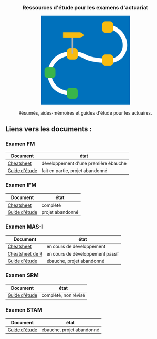 <br />
  <h3 align="center">Ressources d'étude pour les examens d'actuariat</h3>
<p align="center">
  <a href="https://github.com/ressources-act/Ressources-examens/">
    <img src="src/logo.png" alt="Logo" height="280">
  </a>

  <p align="center">
    Résumés, aides-mémoires et guides d'étude pour les actuaires.
  </p>
</p>


## Liens vers les documents :
### Examen FM
Document | état  
---   | --------
[Cheatsheet](https://github.com/ressources-act/Ressources-examens/blob/master/FM/Cheatsheet/cheatsht-FM.pdf)  | développement d'une première ébauche
[Guide d'étude](https://github.com/ressources-act/Ressources-examens/blob/master/FM/Study%20Guide/Study%20Guide%20Exam%20FM.pdf)  | fait en partie, projet abandonné


### Examen IFM
Document | état  
---   | --------
[Cheatsheet](https://github.com/ressources-act/Ressources-examens/blob/master/IFM/Cheatsheet/cheatsht-GRF.pdf)  | complété
[Guide d'étude](https://github.com/ressources-act/Ressources-examens/blob/master/IFM/Guide%20d'%C3%A9tude/Guide%20d'%C3%A9tude%20examen%20IFM%20(AJVR).pdf)  | projet abandonné


### Examen MAS-I
Document | état  
---   | --------
[Cheatsheet](https://github.com/ressources-act/Ressources-examens/blob/master/MAS-I/Cheatsheet/cheatsht-MASI.pdf)  | en cours de développement
[Cheatsheet de R](https://github.com/ressources-act/Ressources-examens/blob/master/MAS-I/Cheatsheet/Autre/cheatsht-R-MAS-I.pdf)  | en cours de développement passif
[Guide d'étude](https://github.com/ressources-act/Ressources-examens/blob/master/MAS-I/Guide%20d'%C3%A9tude/Guide%20d'%C3%A9tude%20examen%20MAS-I%20(AJVR).pdf)  | ébauche, projet abandonné


### Examen SRM
Document | état  
---   | --------
[Guide d'étude](https://github.com/ressources-act/Ressources-examens/blob/master/SRM/Guide%20d'%C3%A9tude/Guide%20d'%C3%A9tude%20examen%20SRM%20(AJVR).pdf)  | complété, non révisé


### Examen STAM
Document | état  
---   | --------
[Guide d'étude](https://github.com/ressources-act/Ressources-examens/blob/master/STAM/Study%20Guide/Study%20Guide%20Exam%20STAM.pdf)  | ébauche, projet abandonné

